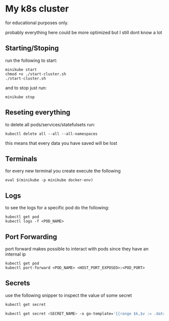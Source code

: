 # My k8s cluster

for educational purposes only.

probably everything here could be more optimized but I still dont know a lot

## Starting/Stoping

run the following to start:

```
minikube start
chmod +x ./start-cluster.sh
./start-cluster.sh
```

and to stop just run:

```
minikube stop
```

## Reseting everything

to delete all pods/services/statefulsets run:

```
kubectl delete all --all --all-namespaces
```

this means that every data you have saved will be lost

## Terminals

for every new terminal you create execute the following

```
eval $(minikube -p minikube docker-env)
```

## Logs

to see the logs for a specific pod do the following:

```
kubectl get pod
kubectl logs -f <POD_NAME>
```

## Port Forwarding

port forward makes possible to interact with pods since they have an internal ip

```
kubectl get pod
kubectl port-forward <POD_NAME> <HOST_PORT_EXPOSED>:<POD_PORT>
```

## Secrets

use the following snipper to inspect the value of some secret

```bash
kubectl get secret

kubectl get secret <SECRET_NAME> -o go-template='{{range $k,$v := .data}}{{printf "%s: " $k}}{{if not $v}}{{$v}}{{else}}{{$v | base64decode}}{{end}}{{"\n"}}{{end}}'
``` 